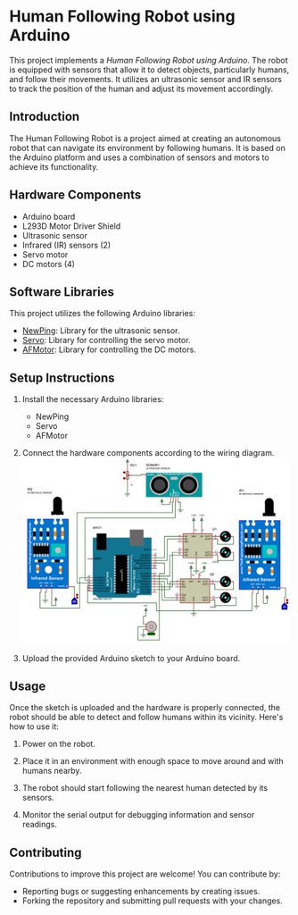# Human Following Robot using Arduino

This project implements a *Human Following Robot using Arduino*. The robot is equipped with sensors that allow it to detect objects, particularly humans, and follow their movements. It utilizes an ultrasonic sensor and IR sensors to track the position of the human and adjust its movement accordingly.

## Introduction

The Human Following Robot is a project aimed at creating an autonomous robot that can navigate its environment by following humans. It is based on the Arduino platform and uses a combination of sensors and motors to achieve its functionality.

## Hardware Components

- Arduino board
- L293D Motor Driver Shield
- Ultrasonic sensor
- Infrared (IR) sensors (2)
- Servo motor
- DC motors (4)

## Software Libraries

This project utilizes the following Arduino libraries:
- [NewPing](https://github.com/microflo/NewPing): Library for the ultrasonic sensor.
- [Servo](https://www.arduino.cc/en/reference/servo): Library for controlling the servo motor.
- [AFMotor](https://github.com/adafruit/Adafruit-Motor-Shield-library): Library for controlling the DC motors.

## Setup Instructions

1. Install the necessary Arduino libraries:
   - NewPing
   - Servo
   - AFMotor

2. Connect the hardware components according to the wiring diagram.
   ![HumanFollowingRobot](./Project-Circuit_Diagram.png)


4. Upload the provided Arduino sketch to your Arduino board.

## Usage

Once the sketch is uploaded and the hardware is properly connected, the robot should be able to detect and follow humans within its vicinity. Here's how to use it:

1. Power on the robot.

2. Place it in an environment with enough space to move around and with humans nearby.

3. The robot should start following the nearest human detected by its sensors.

4. Monitor the serial output for debugging information and sensor readings.

## Contributing

Contributions to improve this project are welcome! You can contribute by:
- Reporting bugs or suggesting enhancements by creating issues.
- Forking the repository and submitting pull requests with your changes.
